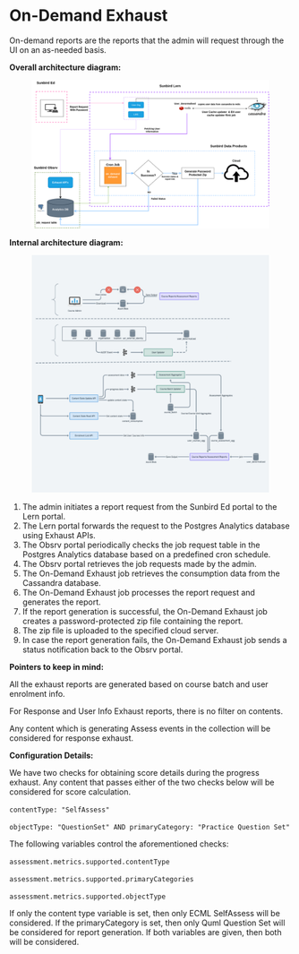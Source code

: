 # On-Demand Exhaust

On-demand reports are the reports that the admin will request through the UI on an as-needed basis.

**Overall architecture diagram:**

<figure><img src="../../../../../.gitbook/assets/on_Demand_exhaust.drawio (1).png" alt=""><figcaption></figcaption></figure>

**Internal architecture diagram:**

<figure><img src="../../../../../.gitbook/assets/Untitled design.png" alt=""><figcaption></figcaption></figure>

1. The admin initiates a report request from the Sunbird Ed portal to the Lern portal.&#x20;
2. The Lern portal forwards the request to the Postgres Analytics database using Exhaust APIs.&#x20;
3. The Obsrv portal periodically checks the job request table in the Postgres Analytics database based on a predefined cron schedule.&#x20;
4. The Obsrv portal retrieves the job requests made by the admin.&#x20;
5. The On-Demand Exhaust job retrieves the consumption data from the Cassandra database.&#x20;
6. The On-Demand Exhaust job processes the report request and generates the report.&#x20;
7. If the report generation is successful, the On-Demand Exhaust job creates a password-protected zip file containing the report.&#x20;
8. The zip file is uploaded to the specified cloud server.&#x20;
9. In case the report generation fails, the On-Demand Exhaust job sends a status notification back to the Obsrv portal.&#x20;

**Pointers to keep in mind:**

All the exhaust reports are generated based on course batch and user enrolment info.&#x20;

For Response and User Info Exhaust reports, there is no filter on contents.

Any content which is generating Assess events in the collection will be considered for response exhaust.

**Configuration Details:**&#x20;

We have two checks for obtaining score details during the progress exhaust. Any content that passes either of the two checks below will be considered for score calculation.

`contentType: "SelfAssess"`&#x20;

`objectType: "QuestionSet" AND primaryCategory: "Practice Question Set"`

The following variables control the aforementioned checks:

`assessment.metrics.supported.contentType`

`assessment.metrics.supported.primaryCategories`

`assessment.metrics.supported.objectType`&#x20;

If only the content type variable is set, then only ECML SelfAssess will be considered. If the primaryCategory is set, then only Quml Question Set will be considered for report generation. If both variables are given, then both will be considered.
